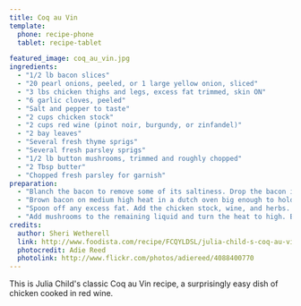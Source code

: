 ```yaml
---
title: Coq au Vin
template:
  phone: recipe-phone
  tablet: recipe-tablet

featured_image: coq_au_vin.jpg
ingredients:
  - "1/2 lb bacon slices"
  - "20 pearl onions, peeled, or 1 large yellow onion, sliced"
  - "3 lbs chicken thighs and legs, excess fat trimmed, skin ON"
  - "6 garlic cloves, peeled"
  - "Salt and pepper to taste"
  - "2 cups chicken stock"
  - "2 cups red wine (pinot noir, burgundy, or zinfandel)"
  - "2 bay leaves"
  - "Several fresh thyme sprigs"
  - "Several fresh parsley sprigs"
  - "1/2 lb button mushrooms, trimmed and roughly chopped"
  - "2 Tbsp butter"
  - "Chopped fresh parsley for garnish"
preparation:
  - "Blanch the bacon to remove some of its saltiness. Drop the bacon into a saucepan of cold water, covered by a couple of inches. Bring to a boil, simmer for 5 minutes, drain. Rinse in cold water, pat dry with paper towels. Cut the bacon into 1 inch by 1/4 inch pieces."
  - "Brown bacon on medium high heat in a dutch oven big enough to hold the chicken, about 10 minutes. Remove the cooked bacon, set aside. Keep the bacon fat in the pan. Working in batches if necessary, add onions and chicken, skin side down. Brown the chicken well, on all sides, about 10 minutes. Halfway through the browning, add the garlic and sprinkle the chicken with salt and pepper."
  - "Spoon off any excess fat. Add the chicken stock, wine, and herbs. Add back the bacon. Lower heat to a simmer. Cover and cook for 20 minutes, or until chicken is tender and cooked through. Remove chicken and onions to a separate platter. Remove the bay leaves, herb sprigs, garlic, and discard."
  - "Add mushrooms to the remaining liquid and turn the heat to high. Boil quickly and reduce the liquid by three fourths until it becomes thick and saucy. Lower the heat, stir in the butter. Return the chicken and onions to the pan to reheat and coat with sauce. Adjust seasoning. Garnish with parsley and serve with potatoes or egg noodles."
credits:
  author: Sheri Wetherell
  link: http://www.foodista.com/recipe/FCQYLDSL/julia-child-s-coq-au-vin
  photocredit: Adie Reed
  photolink: http://www.flickr.com/photos/adiereed/4088400770
---
```


This is Julia Child's classic Coq au Vin recipe, a surprisingly easy dish of chicken cooked in red wine.
